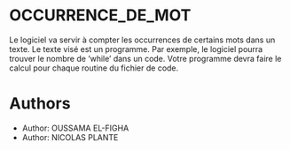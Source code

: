 # OCCURRENCE_DE_MOT
Le logiciel va servir à compter les occurrences de certains mots dans un texte. Le texte visé est un programme. Par exemple, le logiciel pourra trouver le nombre de ‘while’ dans un code. Votre programme devra faire le calcul pour chaque routine du fichier de code. 

# Authors
 * Author: OUSSAMA EL-FIGHA
 * Author: NICOLAS PLANTE